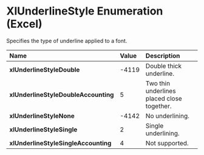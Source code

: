 
# XlUnderlineStyle Enumeration (Excel)

Specifies the type of underline applied to a font.



|**Name**|**Value**|**Description**|
|:-----|:-----|:-----|
|**xlUnderlineStyleDouble**|-4119|Double thick underline.|
|**xlUnderlineStyleDoubleAccounting**|5|Two thin underlines placed close together.|
|**xlUnderlineStyleNone**|-4142|No underlining.|
|**xlUnderlineStyleSingle**|2|Single underlining.|
|**xlUnderlineStyleSingleAccounting**|4|Not supported.|
